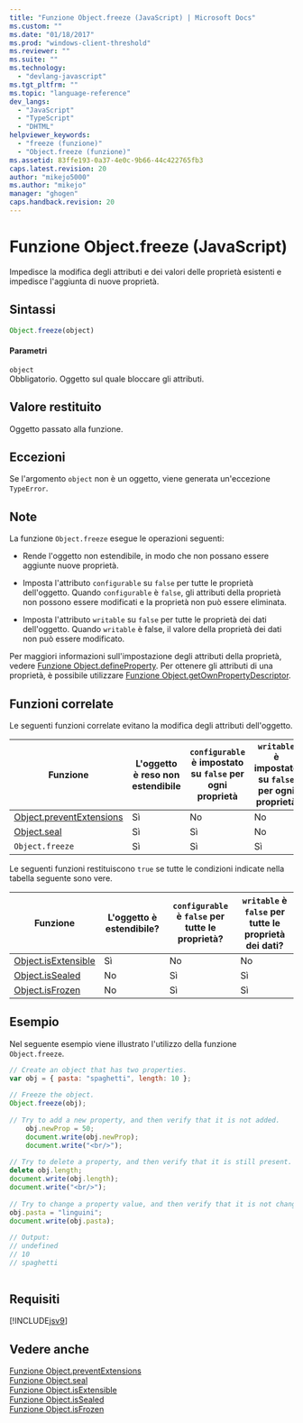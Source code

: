 ```yaml
---
title: "Funzione Object.freeze (JavaScript) | Microsoft Docs"
ms.custom: ""
ms.date: "01/18/2017"
ms.prod: "windows-client-threshold"
ms.reviewer: ""
ms.suite: ""
ms.technology: 
  - "devlang-javascript"
ms.tgt_pltfrm: ""
ms.topic: "language-reference"
dev_langs: 
  - "JavaScript"
  - "TypeScript"
  - "DHTML"
helpviewer_keywords: 
  - "freeze (funzione)"
  - "Object.freeze (funzione)"
ms.assetid: 83ffe193-0a37-4e0c-9b66-44c422765fb3
caps.latest.revision: 20
author: "mikejo5000"
ms.author: "mikejo"
manager: "ghogen"
caps.handback.revision: 20
---
```

# Funzione Object.freeze (JavaScript)
Impedisce la modifica degli attributi e dei valori delle proprietà esistenti e impedisce l'aggiunta di nuove proprietà.  
  
## Sintassi  
  
```javascript  
Object.freeze(object)  
```  
  
#### Parametri  
 `object`  
 Obbligatorio.  Oggetto sul quale bloccare gli attributi.  
  
## Valore restituito  
 Oggetto passato alla funzione.  
  
## Eccezioni  
 Se l'argomento `object` non è un oggetto, viene generata un'eccezione `TypeError`.  
  
## Note  
 La funzione `Object.freeze` esegue le operazioni seguenti:  
  
-   Rende l'oggetto non estendibile, in modo che non possano essere aggiunte nuove proprietà.  
  
-   Imposta l'attributo `configurable` su `false` per tutte le proprietà dell'oggetto.  Quando `configurable` è `false`, gli attributi della proprietà non possono essere modificati e la proprietà non può essere eliminata.  
  
-   Imposta l'attributo `writable` su `false` per tutte le proprietà dei dati dell'oggetto.  Quando `writable` è false, il valore della proprietà dei dati non può essere modificato.  
  
 Per maggiori informazioni sull'impostazione degli attributi della proprietà, vedere [Funzione Object.defineProperty](../../javascript/reference/object-defineproperty-function-javascript.md).  Per ottenere gli attributi di una proprietà, è possibile utilizzare [Funzione Object.getOwnPropertyDescriptor](../../javascript/reference/object-getownpropertydescriptor-function-javascript.md).  
  
## Funzioni correlate  
 Le seguenti funzioni correlate evitano la modifica degli attributi dell'oggetto.  
  
|Funzione|L'oggetto è reso non estendibile|`configurable` è impostato su `false` per ogni proprietà|`writable` è impostato su `false` per ogni proprietà|  
|--------------|--------------------------------------|--------------------------------------------------------------|----------------------------------------------------------|  
|[Object.preventExtensions](../../javascript/reference/object-preventextensions-function-javascript.md)|Sì|No|No|  
|[Object.seal](../../javascript/reference/object-seal-function-javascript.md)|Sì|Sì|No|  
|`Object.freeze`|Sì|Sì|Sì|  
  
 Le seguenti funzioni restituiscono `true` se tutte le condizioni indicate nella tabella seguente sono vere.  
  
|Funzione|L'oggetto è estendibile?|`configurable` è `false` per tutte le proprietà?|`writable` è `false` per tutte le proprietà dei dati?|  
|--------------|------------------------------|------------------------------------------------------|-----------------------------------------------------------|  
|[Object.isExtensible](../../javascript/reference/object-isextensible-function-javascript.md)|Sì|No|No|  
|[Object.isSealed](../../javascript/reference/object-issealed-function-javascript.md)|No|Sì|Sì|  
|[Object.isFrozen](../../javascript/reference/object-isfrozen-function-javascript.md)|No|Sì|Sì|  
  
## Esempio  
 Nel seguente esempio viene illustrato l'utilizzo della funzione `Object.freeze`.  
  
```javascript  
// Create an object that has two properties.  
var obj = { pasta: "spaghetti", length: 10 };  
  
// Freeze the object.  
Object.freeze(obj);  
  
// Try to add a new property, and then verify that it is not added.   
    obj.newProp = 50;  
    document.write(obj.newProp);  
    document.write("<br/>");  
  
// Try to delete a property, and then verify that it is still present.   
delete obj.length;  
document.write(obj.length);  
document.write("<br/>");  
  
// Try to change a property value, and then verify that it is not changed.   
obj.pasta = "linguini";  
document.write(obj.pasta);  
  
// Output:  
// undefined  
// 10  
// spaghetti  
  
```  
  
## Requisiti  
 [!INCLUDE[jsv9](../../javascript/includes/jsv9-md.md)]  
  
## Vedere anche  
 [Funzione Object.preventExtensions](../../javascript/reference/object-preventextensions-function-javascript.md)   
 [Funzione Object.seal](../../javascript/reference/object-seal-function-javascript.md)   
 [Funzione Object.isExtensible](../../javascript/reference/object-isextensible-function-javascript.md)   
 [Funzione Object.isSealed](../../javascript/reference/object-issealed-function-javascript.md)   
 [Funzione Object.isFrozen](../../javascript/reference/object-isfrozen-function-javascript.md)